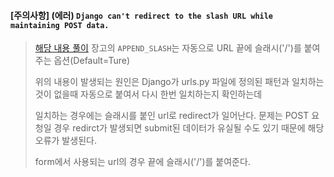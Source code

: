 #### [주의사항] (에러) `Django can't redirect to the slash URL while maintaining POST data. `

> [해당 내용 풀이](http://codingdojang.com/scode/377)
> 장고의 `APPEND_SLASH`는 자동으로 URL 끝에 슬래시('/')를 붙여주는 옵션(Default=Ture)
>
> 위의 내용이 발생되는 원인은 Django가 urls.py 파일에 정의된 패턴과 일치하는 것이 없을때 자동으로 붙여서 다시 한번 일치하는지 확인하는데
>
> 일치하는 경우에는 슬래시를 붙인 url로 redirect가 일어난다.
> 문제는 POST 요청일 경우 redirct가 발생되면 submit된 데이터가 유실될 수도 있기 때문에
> 해당 오류가 발생된다.
>
> form에서 사용되는 url의 경우 끝에 슬래시('/')를 붙여준다.